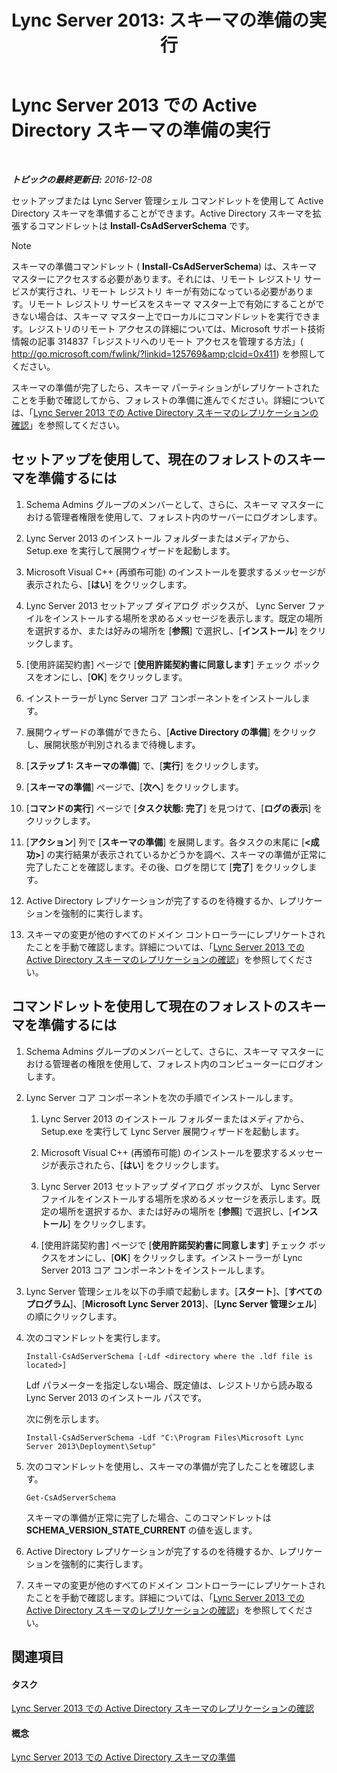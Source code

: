 ﻿---
title: 'Lync Server 2013: スキーマの準備の実行'
TOCTitle: スキーマの準備の実行
ms:assetid: 9d02bdb1-ff29-417a-bcce-b068b31207d8
ms:mtpsurl: https://technet.microsoft.com/ja-jp/library/Gg412729(v=OCS.15)
ms:contentKeyID: 48272985
ms.date: 12/10/2016
mtps_version: v=OCS.15
ms.translationtype: HT
---

# Lync Server 2013 での Active Directory スキーマの準備の実行

 

_**トピックの最終更新日:** 2016-12-08_

セットアップまたは Lync Server 管理シェル コマンドレットを使用して Active Directory スキーマを準備することができます。Active Directory スキーマを拡張するコマンドレットは **Install-CsAdServerSchema** です。

> [!NOTE]
> スキーマの準備コマンドレット ( <strong>Install-CsAdServerSchema</strong>) は、スキーマ マスターにアクセスする必要があります。それには、リモート レジストリ サービスが実行され、リモート レジストリ キーが有効になっている必要があります。リモート レジストリ サービスをスキーマ マスター上で有効にすることができない場合は、スキーマ マスター上でローカルにコマンドレットを実行できます。レジストリのリモート アクセスの詳細については、Microsoft サポート技術情報の記事 314837「レジストリへのリモート アクセスを管理する方法」( <a href="http://go.microsoft.com/fwlink/?linkid=125769%26clcid=0x411" class="uri">http://go.microsoft.com/fwlink/?linkid=125769&amp;clcid=0x411</a>) を参照してください。


スキーマの準備が完了したら、スキーマ パーティションがレプリケートされたことを手動で確認してから、フォレストの準備に進んでください。詳細については、「[Lync Server 2013 での Active Directory スキーマのレプリケーションの確認](lync-server-2013-verifying-schema-replication.md)」を参照してください。

## セットアップを使用して、現在のフォレストのスキーマを準備するには

1.  Schema Admins グループのメンバーとして、さらに、スキーマ マスターにおける管理者権限を使用して、フォレスト内のサーバーにログオンします。

2.  Lync Server 2013 のインストール フォルダーまたはメディアから、Setup.exe を実行して展開ウィザードを起動します。

3.  Microsoft Visual C++ (再頒布可能) のインストールを要求するメッセージが表示されたら、\[**はい**\] をクリックします。

4.  Lync Server 2013 セットアップ ダイアログ ボックスが、 Lync Server ファイルをインストールする場所を求めるメッセージを表示します。既定の場所を選択するか、または好みの場所を \[**参照**\] で選択し、\[**インストール**\] をクリックします。

5.  \[使用許諾契約書\] ページで \[**使用許諾契約書に同意します**\] チェック ボックスをオンにし、\[**OK**\] をクリックします。

6.  インストーラーが Lync Server コア コンポーネントをインストールします。

7.  展開ウィザードの準備ができたら、\[**Active Directory の準備**\] をクリックし、展開状態が判別されるまで待機します。

8.  \[**ステップ 1: スキーマの準備**\] で、\[**実行**\] をクリックします。

9.  \[**スキーマの準備**\] ページで、\[**次へ**\] をクリックします。

10. \[**コマンドの実行**\] ページで \[**タスク状態: 完了**\] を見つけて、\[**ログの表示**\] をクリックします。

11. \[**アクション**\] 列で \[**スキーマの準備**\] を展開します。各タスクの末尾に \[**\<成功\>**\] の実行結果が表示されているかどうかを調べ、スキーマの準備が正常に完了したことを確認します。その後、ログを閉じて \[**完了**\] をクリックします。

12. Active Directory レプリケーションが完了するのを待機するか、レプリケーションを強制的に実行します。

13. スキーマの変更が他のすべてのドメイン コントローラーにレプリケートされたことを手動で確認します。詳細については、「[Lync Server 2013 での Active Directory スキーマのレプリケーションの確認](lync-server-2013-verifying-schema-replication.md)」を参照してください。

## コマンドレットを使用して現在のフォレストのスキーマを準備するには

1.  Schema Admins グループのメンバーとして、さらに、スキーマ マスターにおける管理者の権限を使用して、フォレスト内のコンピューターにログオンします。

2.  Lync Server コア コンポーネントを次の手順でインストールします。
    
    1.  Lync Server 2013 のインストール フォルダーまたはメディアから、Setup.exe を実行して Lync Server 展開ウィザードを起動します。
    
    2.  Microsoft Visual C++ (再頒布可能) のインストールを要求するメッセージが表示されたら、\[**はい**\] をクリックします。
    
    3.  Lync Server 2013 セットアップ ダイアログ ボックスが、 Lync Server ファイルをインストールする場所を求めるメッセージを表示します。既定の場所を選択するか、または好みの場所を \[**参照**\] で選択し、\[**インストール**\] をクリックします。
    
    4.  \[使用許諾契約書\] ページで \[**使用許諾契約書に同意します**\] チェック ボックスをオンにし、\[**OK**\] をクリックします。インストーラーが Lync Server 2013 コア コンポーネントをインストールします。

3.  Lync Server 管理シェルを以下の手順で起動します。\[**スタート**\]、\[**すべてのプログラム**\]、\[**Microsoft Lync Server 2013**\]、\[**Lync Server 管理シェル**\] の順にクリックします。

4.  次のコマンドレットを実行します。
    
        Install-CsAdServerSchema [-Ldf <directory where the .ldf file is located>] 
    
    Ldf パラメーターを指定しない場合、既定値は、レジストリから読み取る Lync Server 2013 のインストール パスです。
    
    次に例を示します。
    
        Install-CsAdServerSchema -Ldf "C:\Program Files\Microsoft Lync Server 2013\Deployment\Setup"

5.  次のコマンドレットを使用し、スキーマの準備が完了したことを確認します。
    
        Get-CsAdServerSchema 
    
    スキーマの準備が正常に完了した場合、このコマンドレットは **SCHEMA\_VERSION\_STATE\_CURRENT** の値を返します。

6.  Active Directory レプリケーションが完了するのを待機するか、レプリケーションを強制的に実行します。

7.  スキーマの変更が他のすべてのドメイン コントローラーにレプリケートされたことを手動で確認します。詳細については、「[Lync Server 2013 での Active Directory スキーマのレプリケーションの確認](lync-server-2013-verifying-schema-replication.md)」を参照してください。

## 関連項目

#### タスク

[Lync Server 2013 での Active Directory スキーマのレプリケーションの確認](lync-server-2013-verifying-schema-replication.md)  

#### 概念

[Lync Server 2013 での Active Directory スキーマの準備](lync-server-2013-preparing-the-active-directory-schema.md)

